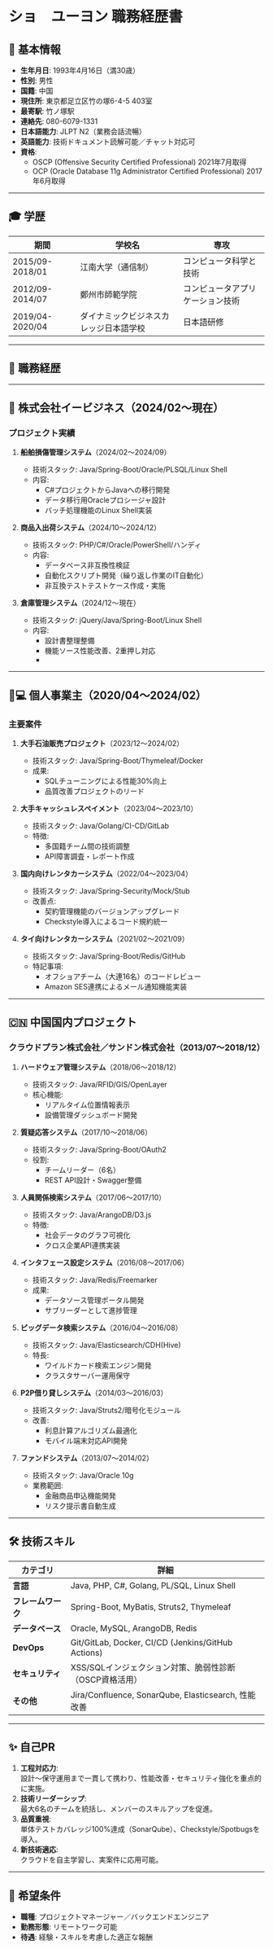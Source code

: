 # ショ　ユーヨン 職務経歴書


## 🧑 基本情報
- **生年月日**: 1993年4月16日（満30歳）  
- **性別**: 男性  
- **国籍**: 中国  
- **現住所**: 東京都足立区竹の塚6-4-5 403室  
- **最寄駅**: 竹ノ塚駅  
- **連絡先**: 080-6079-1331  
- **日本語能力**: JLPT N2（業務会話流暢）  
- **英語能力**: 技術ドキュメント読解可能／チャット対応可  
- **資格**:  
  - OSCP (Offensive Security Certified Professional) 2021年7月取得  
  - OCP (Oracle Database 11g Administrator Certified Professional) 2017年6月取得  

---

## 🎓 学歴
| 期間           | 学校名                             | 専攻                     |
|----------------|------------------------------------|--------------------------|
| 2015/09-2018/01 | 江南大学（通信制）                | コンピュータ科学と技術   |
| 2012/09-2014/07 | 鄭州市師範学院                   | コンピュータアプリケーション技術 |
| 2019/04-2020/04 | ダイナミックビジネスカレッジ日本語学校 | 日本語研修               |

---

## 💼 職務経歴
---

## 🏢 株式会社イービジネス（2024/02～現在）
### プロジェクト実績
1. **船舶損傷管理システム**（2024/02～2024/09）  
   - 技術スタック: Java/Spring-Boot/Oracle/PLSQL/Linux Shell  
   - 内容:  
     - C#プロジェクトからJavaへの移行開発  
     - データ移行用Oracleプロシージャ設計  
     - バッチ処理機能のLinux Shell実装  

2. **商品入出荷システム**（2024/10～2024/12）  
   - 技術スタック: PHP/C#/Oracle/PowerShell/ハンディ   
   - 内容:  
     - データベース非互換性検証  
     - 自動化スクリプト開発（繰り返し作業のIT自動化）  
     - 非互換テストテストケース作成・実施  

3. **倉庫管理システム**（2024/12～現在）  
   - 技術スタック: jQuery/Java/Spring-Boot/Linux Shell  
   - 内容:  
     - 設計書整理整備  
     - 機能ソース性能改善、2重押し対応  
     - 

---

## 🧑💻 個人事業主（2020/04～2024/02）
### 主要案件
1. **大手石油販売プロジェクト**（2023/12～2024/02）  
   - 技術スタック: Java/Spring-Boot/Thymeleaf/Docker  
   - 成果:  
     - SQLチューニングによる性能30%向上  
     - 品質改善プロジェクトのリード  

2. **大手キャッシュレスペイメント**（2023/04～2023/10）  
   - 技術スタック: Java/Golang/CI-CD/GitLab  
   - 特徴:  
     - 多国籍チーム間の技術調整  
     - API障害調査・レポート作成  

3. **国内向けレンタカーシステム**（2022/04～2023/04）  
   - 技術スタック: Java/Spring-Security/Mock/Stub  
   - 改善点:  
     - 契約管理機能のバージョンアップグレード  
     - Checkstyle導入によるコード規約統一  

4. **タイ向けレンタカーシステム**（2021/02～2021/09）  
   - 技術スタック: Java/Spring-Boot/Redis/GitHub  
   - 特記事項:  
     - オフショアチーム（大連16名）のコードレビュー  
     - Amazon SES連携によるメール通知機能実装  

---

## 🇨🇳 中国国内プロジェクト
### クラウドプラン株式会社／サンドン株式会社（2013/07～2018/12）
1. **ハードウェア管理システム**（2018/06～2018/12）  
   - 技術スタック: Java/RFID/GIS/OpenLayer  
   - 核心機能:  
     - リアルタイム位置情報表示  
     - 設備管理ダッシュボード開発  

2. **質疑応答システム**（2017/10～2018/06）  
   - 技術スタック: Java/Spring-Boot/OAuth2  
   - 役割:  
     - チームリーダー（6名）  
     - REST API設計・Swagger整備  

3. **人員関係検索システム**（2017/06～2017/10）  
   - 技術スタック: Java/ArangoDB/D3.js  
   - 特徴:  
     - 社会データのグラフ可視化  
     - クロス企業API連携実装  

4. **インタフェース設定システム**（2016/08～2017/06）  
   - 技術スタック: Java/Redis/Freemarker  
   - 成果:  
     - データソース管理ポータル開発  
     - サブリーダーとして進捗管理  

5. **ビッグデータ検索システム**（2016/04～2016/08）  
   - 技術スタック: Java/Elasticsearch/CDH(Hive)  
   - 特長:  
     - ワイルドカード検索エンジン開発  
     - クラスタサーバー運用保守  

6. **P2P借り貸しシステム**（2014/03～2016/03）  
   - 技術スタック: Java/Struts2/暗号化モジュール  
   - 改善:  
     - 利息計算アルゴリズム最適化  
     - モバイル端末対応API開発  

7. **ファンドシステム**（2013/07～2014/02）  
   - 技術スタック: Java/Oracle 10g  
   - 業務範囲:  
     - 金融商品申込機能開発  
     - リスク提示書自動生成  


---

## 🛠️ 技術スキル
| カテゴリ       | 詳細                                                                 |
|----------------|----------------------------------------------------------------------|
| **言語**       | Java, PHP, C#, Golang, PL/SQL, Linux Shell                          |
| **フレームワーク** | Spring-Boot, MyBatis, Struts2, Thymeleaf                            |
| **データベース** | Oracle, MySQL, ArangoDB, Redis                                      |
| **DevOps**     | Git/GitLab, Docker, CI/CD (Jenkins/GitHub Actions)                  |
| **セキュリティ**  | XSS/SQLインジェクション対策、脆弱性診断（OSCP資格活用）             |
| **その他**      | Jira/Confluence, SonarQube, Elasticsearch, 性能改善     |

---

## ✨ 自己PR
1. **工程対応力**:  
   設計～保守運用まで一貫して携わり、性能改善・セキュリティ強化を重点的に実施。  
2. **技術リーダーシップ**:  
   最大6名のチームを統括し、メンバーのスキルアップを促進。  
3. **品質重視**:  
   単体テストカバレッジ100%達成（SonarQube）、Checkstyle/Spotbugsを導入。  
4. **新技術適応**:  
   クラウドを自主学習し、実案件に応用可能。  

---

## 🌟 希望条件
- **職種**: プロジェクトマネージャー／バックエンドエンジニア  
- **勤務形態**: リモートワーク可能  
- **待遇**: 経験・スキルを考慮した適正な報酬  
